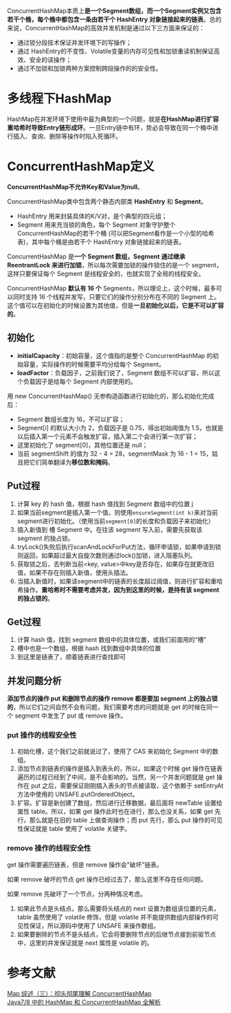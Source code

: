 ConcurrentHashMap本质上**是一个Segment数组，而一个Segment实例又包含若干个桶，每个桶中都包含一条由若干个 HashEntry 对象链接起来的链表**。总的来说，ConcurrentHashMap的高效并发机制是通过以下三方面来保证的：
- 通过锁分段技术保证并发环境下的写操作；
- 通过 HashEntry的不变性、Volatile变量的内存可见性和加锁重读机制保证高效、安全的读操作；
- 通过不加锁和加锁两种方案控制跨段操作的的安全性。

# 多线程下HashMap
HashMap在并发环境下使用中最为典型的一个问题，就是**在HashMap进行扩容重哈希时导致Entry链形成环**。一旦Entry链中有环，势必会导致在同一个桶中进行插入、查询、删除等操作时陷入死循环。

# ConcurrentHashMap定义
**ConcurrentHashMap不允许Key和Value为null**。

ConcurrentHashMap类中包含两个静态内部类 **HashEntry** 和 **Segment**。
- HashEntry 用来封装具体的K/V对，是个典型的四元组；
- Segment 用来充当锁的角色，每个 Segment 对象守护整个ConcurrentHashMap的若干个桶 (可以把Segment看作是一个小型的哈希表)，其中每个桶是由若干个 HashEntry 对象链接起来的链表。

ConcurrentHashMap 是**一个 Segment 数组，Segment 通过继承 ReentrantLock 来进行加锁**，所以每次需要加锁的操作锁住的是一个 segment，这样只要保证每个 Segment 是线程安全的，也就实现了全局的线程安全。

ConcurrentHashMap **默认有 16 个** Segments，所以理论上，这个时候，最多可以同时支持 16 个线程并发写，只要它们的操作分别分布在不同的 Segment 上。这个值可以在初始化的时候设置为其他值，但是**一旦初始化以后，它是不可以扩容的**。   
## 初始化
- **initialCapacity**：初始容量，这个值指的是整个 ConcurrentHashMap 的初始容量，实际操作的时候需要平均分给每个 Segment。
- **loadFactor**：负载因子，之前我们说了，Segment 数组不可以扩容，所以这个负载因子是给每个 Segment 内部使用的。

用 new ConcurrentHashMap() 无参构造函数进行初始化的，那么初始化完成后：
- Segment 数组长度为 16，不可以扩容；
- Segment[i] 的默认大小为 2，负载因子是 0.75，得出初始阈值为 1.5，也就是以后插入第一个元素不会触发扩容，插入第二个会进行第一次扩容；
- 这里初始化了 segment[0]，其他位置还是 null；
- 当前 segmentShift 的值为 32 - 4 = 28，segmentMask 为 16 - 1 = 15，姑且把它们简单翻译为**移位数和掩码**。

## Put过程
1. 计算 key 的 hash 值，根据 hash 值找到 Segment 数组中的位置 j
2. 如果当前segment是插入第一个值，则使用`ensureSegment(int k)`来对当前segment进行初始化。（使用当前`segment[0]`的长度和负载因子来初始化）
3. 插入新值到 槽 Segment 中。在往该 segment 写入前，需要先获取该 segment 的独占锁。
4. tryLock()失败后执行scanAndLockForPut方法，循环申请锁，如果申请到锁则返回，如果超过最大自旋次数则通过lock()加锁，进入阻塞队列。
5. 获取锁之后，去判断当前<key, value>中key是否存在，如果存在就更改旧值，如果不存在则插入新值，使用头插法。
6. 当插入新值时，如果该segment中的链表的长度超过阈值，则进行扩容和重哈希操作。**重哈希时不需要考虑并发，因为到这里的时候，是持有该 segment 的独占锁的**。

## Get过程
1. 计算 hash 值，找到 segment 数组中的具体位置，或我们前面用的“槽”
2. 槽中也是一个数组，根据 hash 找到数组中具体的位置
3. 到这里是链表了，顺着链表进行查找即可

## 并发问题分析
**添加节点的操作 put 和删除节点的操作 remove 都是要加 segment 上的独占锁的**，所以它们之间自然不会有问题，我们需要考虑的问题就是 get 的时候在同一个 segment 中发生了 put 或 remove 操作。

### put 操作的线程安全性
1. 初始化槽，这个我们之前就说过了，使用了 CAS 来初始化 Segment 中的数组。
2. 添加节点到链表的操作是插入到表头的，所以，如果这个时候 get 操作在链表遍历的过程已经到了中间，是不会影响的。当然，另一个并发问题就是 get 操作在 put 之后，需要保证刚刚插入表头的节点被读取，这个依赖于 setEntryAt 方法中使用的 UNSAFE.putOrderedObject。
3. 扩容。扩容是新创建了数组，然后进行迁移数据，最后面将 newTable 设置给属性 table。所以，如果 get 操作此时也在进行，那么也没关系，如果 get 先行，那么就是在旧的 table 上做查询操作；而 put 先行，那么 put 操作的可见性保证就是 table 使用了 volatile 关键字。

### remove 操作的线程安全性
get 操作需要遍历链表，但是 remove 操作会"破坏"链表。

如果 remove 破坏的节点 get 操作已经过去了，那么这里不存在任何问题。

如果 remove 先破坏了一个节点，分两种情况考虑。   
1. 如果此节点是头结点，那么需要将头结点的 next 设置为数组该位置的元素，table 虽然使用了 volatile 修饰，但是 volatile 并不能提供数组内部操作的可见性保证，所以源码中使用了 UNSAFE 来操作数组。
2. 如果要删除的节点不是头结点，它会将要删除节点的后继节点接到前驱节点中，这里的并发保证就是 next 属性是 volatile 的。


# 参考文献
[Map 综述（三）：彻头彻尾理解 ConcurrentHashMap](https://blog.csdn.net/justloveyou_/article/details/72783008)     
[Java7/8 中的 HashMap 和 ConcurrentHashMap 全解析](https://javadoop.com/post/hashmap)    
